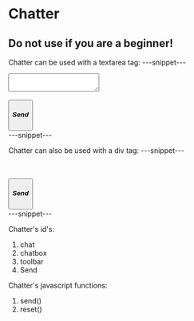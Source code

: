 # Chatter

## Do not use if you are a beginner!

Chatter can be used with a textarea tag:
    ---snippet---
    <div id="chat">
    <textarea id="chatbox" readonly></textarea><br>
    <div id="user-msg-bar" contenteditable></div>
    <button id="Send" onclick="send(); reset();"><h5>Send</h5></button>
    </div>
    ---snippet---

Chatter can also be used with a div tag:
  ---snippet---
  <div id="chat">
  <div id="chatbox" readonly></div><br>
      <div id="toolbar">
      <div id="user-msg-bar" contenteditable></div>
      <button id="Send" onclick="send(); reset();"><h5>Send</h5></button>
  </div>
  </div>
  ---snippet---
  
Chatter's id's:

1. chat
2. chatbox
3. toolbar
4. Send

Chatter's javascript functions:
1. send()
2. reset()
